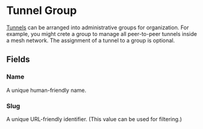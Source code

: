# Tunnel Group

[Tunnels](./tunnel.md) can be arranged into administrative groups for organization. For example, you might crete a group to manage all peer-to-peer tunnels inside a mesh network. The assignment of a tunnel to a group is optional.

## Fields

### Name

A unique human-friendly name.

### Slug

A unique URL-friendly identifier. (This value can be used for filtering.)
